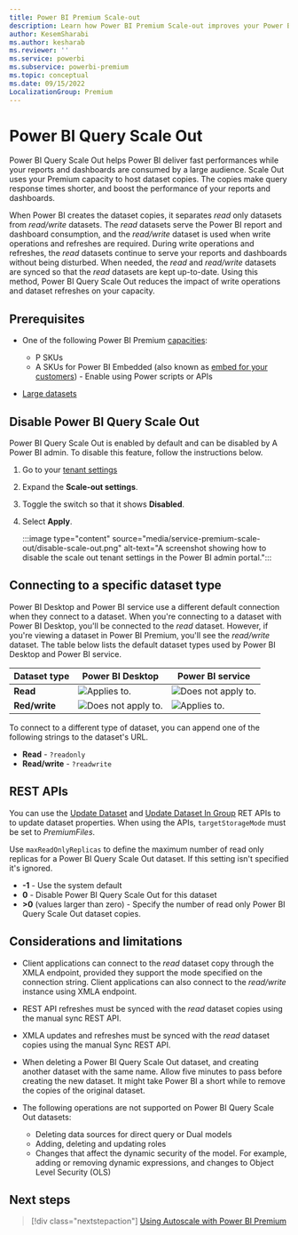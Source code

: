 ```yaml
---
title: Power BI Premium Scale-out
description: Learn how Power BI Premium Scale-out improves your Power BI performance by reducing dataset query and refresh times
author: KesemSharabi
ms.author: kesharab
ms.reviewer: ''
ms.service: powerbi
ms.subservice: powerbi-premium
ms.topic: conceptual
ms.date: 09/15/2022
LocalizationGroup: Premium
---
```


# Power BI Query Scale Out

Power BI Query Scale Out helps Power BI deliver fast performances while your reports and dashboards are consumed by a large audience. Scale Out uses your Premium capacity to host dataset copies. The copies make query response times shorter, and boost the performance of your reports and dashboards.

When Power BI creates the dataset copies, it separates *read* only datasets from *read/write* datasets. The *read* datasets serve the Power BI report and dashboard consumption, and the *read/write* dataset is used when write operations and refreshes are required. During write operations and refreshes, the *read* datasets continue to serve your reports and dashboards without being disturbed. When needed, the *read* and *read/write* datasets are synced so that the *read* datasets are kept up-to-date. Using this method, Power BI Query Scale Out reduces the impact of write operations and dataset refreshes on your capacity.

## Prerequisites

* One of the following Power BI Premium [capacities](service-premium-gen2-what-is.md#capacities-and-skus):
    * P SKUs
    * A SKUs for Power BI Embedded (also known as [embed for your customers](../developer/embedded/embedded-analytics-power-bi.md#embed-for-your-customers)) - Enable using Power scripts or APIs

* [Large datasets](service-premium-large-models.md)

## Disable Power BI Query Scale Out

Power BI Query Scale Out is enabled by default and can be disabled by A Power BI admin. To disable this feature, follow the instructions below.

1. Go to your [tenant settings](./../admin/service-admin-portal-about-tenant-settings.md)

2. Expand the **Scale-out settings**.

3. Toggle the switch so that it shows **Disabled**.

4. Select **Apply**.

    :::image type="content" source="media/service-premium-scale-out/disable-scale-out.png" alt-text="A screenshot showing how to disable the scale out tenant settings in the Power BI admin portal.":::

## Connecting to a specific dataset type

Power BI Desktop and Power BI service use a different default connection when they connect to a dataset. When you're connecting to a dataset with Power BI Desktop, you'll be connected to the *read* dataset. However, if you're viewing a dataset in Power BI Premium, you'll see the *read/write* dataset. The table below lists the default dataset types used by Power BI Desktop and Power BI service.

|Dataset type  |Power BI Desktop                                |Power BI service                                |
|--------------|------------------------------------------------|------------------------------------------------|
|**Read**      |![Applies to.](../includes/media/yes.png)       |![Does not apply to.](../includes/media/no.png) |
|**Red/write** |![Does not apply to.](../includes/media/no.png) |![Applies to.](../includes/media/yes.png)       |

To connect to a different type of dataset, you can append one of the following strings to the dataset's URL.

* **Read** - `?readonly`
* **Read/write** - `?readwrite`

## REST APIs

You can use the [Update Dataset](/rest/api/power-bi/datasets/update-dataset) and [Update Dataset In Group](/rest/api/power-bi/datasets/update-dataset-in-group) RET APIs to to update dataset properties. When using the APIs, `targetStorageMode` must be set to *PremiumFiles*.

Use `maxReadOnlyReplicas` to define the maximum number of read only replicas for a Power BI Query Scale Out dataset. If this setting isn't specified it's ignored.  
* **-1** - Use the system default
* **0** -  Disable Power BI Query Scale Out for this dataset  
* **>0** (values larger than zero) - Specify the number of read only Power BI Query Scale Out dataset copies.

## Considerations and limitations

* Client applications can connect to the *read* dataset copy through the XMLA endpoint, provided they support the mode specified on the connection string. Client applications can also connect to the *read/write* instance using XMLA endpoint.

* REST API refreshes must be synced with the *read* dataset copies using the manual sync REST API.

* XMLA updates and refreshes must be synced with the *read* dataset copies using the manual Sync REST API.

* When deleting a Power BI Query Scale Out dataset, and creating another dataset with the same name. Allow five minutes to pass before creating the new dataset. It might take Power BI a short while to remove the copies of the original dataset.

* The following operations are not supported on Power BI Query Scale Out datasets:
    * Deleting data sources for direct query or Dual models 
    * Adding, deleting and updating roles
    * Changes that affect the dynamic security of the model. For example, adding or removing dynamic expressions, and changes to Object Level Security (OLS)

## Next steps

> [!div class="nextstepaction"]
> [Using Autoscale with Power BI Premium](service-premium-auto-scale.md)
